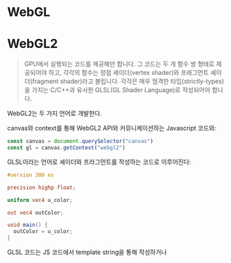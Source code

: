 # WebGL

# WebGL2

> GPU에서 실행되는 코드를 제공해만 합니다. 그 코드는 두 개 함수 쌍 형태로 제공되어야 하고, 각각의 함수는 정점 셰이더(vertex shader)와 프래그먼트 셰이더(fragment shader)라고 불립니다. 각각은 매우 엄격한 타입(strictly-types)을 가지는 C/C++과 유사한 GLSL(GL Shader Language)로 작성되어야 합니다. 

WebGL2는 두 가지 언어로 개발한다.

canvas와 context를 통해 WebGL2 API와 커뮤니케이션하는 Javascript 코드와:
```javascript
const canvas = document.querySelector("canvas")
const gl = canvas.getContext("webgl2")
```

GLSL이라는 언어로 셰이더와 프라그먼트를 작성하는 코드로 이루어진다:
```glsl
#version 300 es

precision highp float;

uniform vec4 u_color;

out vec4 outColor;

void main() {
  outColor = u_color;
}
```

GLSL 코드는 JS 코드에서 template string을 통해 작성하거나 <script> 태그를 통해 작성할 수 있다:

```javascript
const vertexShaderSource = `#version 300 es

in vec2 a_position;

uniform vec2 u_resolution;

void main() {
  vec2 zeroToOne = a_position / u_resolution;
  vec2 zeroToTwo = zeroToOne * 2.0;
  vec2 clipSpace = zeroToTwo - 1.0;

  gl_Position = vec4(clipSpace * vec2(1, -1), 0, 1);
}
`
```

# 셰이더(Shader)

> WebGL은 단순한 래스터화(rasterization) 엔진일 뿐입니다. WebGL은 여러분이 작성한 코드로 점, 선 및 삼각형들을 그릴 뿐입니다.

> WebGL에서는 무언가를 그릴때 마다 두개의 셰이더가 필요합니다. 정점 셰이더와 프래그먼트 셰이더입니다.

> 프래그먼트 셰이더의 역할은 현재 래스터화 되는 픽셀에 색상을 할당하는 것입니다.

> 프래그먼트 셰이더는 픽셀당 한번씩 호출 됩니다. 호출 될 때마다 여러분이 지정한 out 변수를 어떤 색상으로 설정해야 합니다.

셰이더는 정점 셰이더와 프래그먼트 셰이더 두 가지가 있다.

정점 셰이더는 공간 좌표를 설정하고, 프래그먼트 셰이더는 픽셀에 색상을 할당한다.

위에서 말하는 **래스터화** 의미는 정점 셰이더에 공간을 설정하면 그 공간을 채우는 픽셀을 프래그먼트 셰이더가 채운다는 의미이다.

여기서 2D API와의 성능 차이가 나오는 것이 아닐까?\
[Why WebGL is faster than Canvas?](https://stackoverflow.com/questions/28867297/why-webgl-is-faster-than-canvas)

# References

WebGL2 기초:\
https://webgl2fundamentals.org/webgl/lessons/ko/
